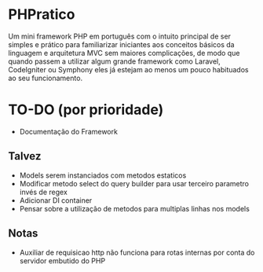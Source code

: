# PHPratico
Um mini framework PHP em português com o intuito principal de ser simples e prático para familiarizar iniciantes aos conceitos básicos da linguagem e arquitetura MVC sem maiores complicações, de modo que quando passem a utilizar algum grande framework como Laravel, CodeIgniter ou Symphony eles já estejam ao menos um pouco habituados ao seu funcionamento.

# TO-DO (por prioridade)
   - Documentação do Framework

   ## Talvez
   - Models serem instanciados com metodos estaticos
   - Modificar metodo select do query builder para usar terceiro parametro invés de regex
   - Adicionar DI container
   - Pensar sobre a utilização de metodos para multiplas linhas nos models
   
   ## Notas
   - Auxiliar de requisicao http não funciona para rotas internas por conta do servidor embutido do PHP

   